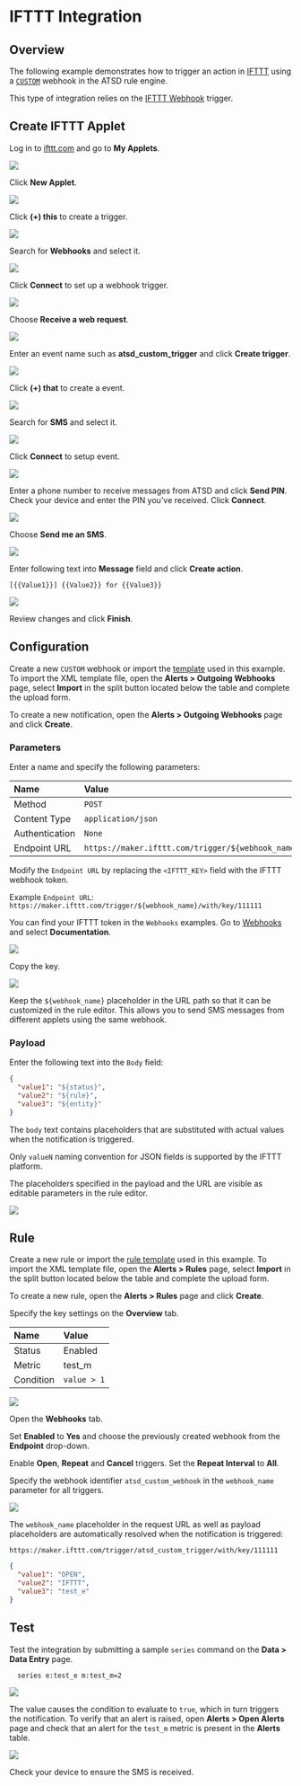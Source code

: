 # IFTTT Integration

## Overview

The following example demonstrates how to trigger an action in [IFTTT](https://ifttt.com/) using a [`CUSTOM`](custom.md) webhook in the ATSD rule engine.

This type of integration relies on the [IFTTT Webhook](https://ifttt.com/maker_webhooks) trigger.

## Create IFTTT Applet

Log in to [ifttt.com](https://ifttt.com) and go to **My Applets**.

![](./images/ifttt_applet_1.png)

Click **New Applet**.

![](./images/ifttt_applet_2.png)

Click **(+) this** to create a trigger.

![](./images/ifttt_applet_3.png)

Search for **Webhooks** and select it.

![](./images/ifttt_applet_4.png)

Click **Connect** to set up a webhook trigger.

![](./images/ifttt_applet_5.png)

Choose **Receive a web request**.

![](./images/ifttt_applet_6.png)

Enter an event name such as **atsd_custom_trigger** and click **Create trigger**.

![](./images/ifttt_applet_7.png)

Click **(+) that** to create a event.

![](./images/ifttt_applet_8.png)

Search for **SMS** and select it.

![](./images/ifttt_applet_9.png)

Click **Connect** to setup event.

![](./images/ifttt_applet_10.png)

Enter a phone number to receive messages from ATSD and click **Send PIN**. Check your device and enter the PIN you've received. Click **Connect**.

![](./images/ifttt_applet_11.png)

Choose **Send me an SMS**.

![](./images/ifttt_applet_12.png)

Enter following text into **Message** field and click **Create action**.

```ls
[{{Value1}}] {{Value2}} for {{Value3}}
```

![](./images/ifttt_applet_13.png)

Review changes and click **Finish**.

## Configuration

Create a new `CUSTOM` webhook or import the [template](./resources/custom-ifttt-notification.xml) used in this example. To import the XML template file, open the **Alerts > Outgoing Webhooks** page, select **Import** in the split button located below the table and complete the upload form.

To create a new notification, open the **Alerts > Outgoing Webhooks** page and click **Create**.

### Parameters

Enter a name and specify the following parameters:

| **Name** | **Value** |
| :--- | :--- |
| Method | `POST` |
| Content Type | `application/json` |
| Authentication | `None` |
| Endpoint URL | `https://maker.ifttt.com/trigger/${webhook_name}/with/key/<IFTTT_KEY>` |

Modify the `Endpoint URL` by replacing the `<IFTTT_KEY>` field with the IFTTT webhook token.

Example `Endpoint URL`: `https://maker.ifttt.com/trigger/${webhook_name}/with/key/111111`

You can find your IFTTT token in the `Webhooks` examples. Go to [Webhooks](https://ifttt.com/maker_webhooks) and select **Documentation**.

![](./images/ifttt_key_1.png)

Copy the key.

![](./images/ifttt_key_2.png)

Keep the `${webhook_name}` placeholder in the URL path so that it can be customized in the rule editor. This allows you to send SMS messages from different applets using the same webhook.

### Payload

Enter the following text into the `Body` field:

```json
{
  "value1": "${status}",
  "value2": "${rule}",
  "value3": "${entity}"
}
```

The `body` text contains placeholders that are substituted with actual values when the notification is triggered.

Only `valueN` naming convention for JSON fields is supported by the IFTTT platform.

The placeholders specified in the payload and the URL are visible as editable parameters in the rule editor.

![](./images/ifttt_endpoint.png)

## Rule

Create a new rule or import the [rule template](./resources/custom-ifttt-rule.xml) used in this example. To import the XML template file, open the **Alerts > Rules** page, select **Import** in the split button located below the table and complete the upload form.

To create a new rule, open the **Alerts > Rules** page and click **Create**.

Specify the key settings on the **Overview** tab.

| **Name** | **Value** |
| :-------- | :---- |
| Status | Enabled |
| Metric | test_m |
| Condition | `value > 1` |

![](./images/rule_overview.png)

Open the **Webhooks** tab.

Set **Enabled** to **Yes** and choose the previously created webhook from the **Endpoint** drop-down.

Enable **Open**, **Repeat** and **Cancel** triggers. Set the **Repeat Interval** to **All**.

Specify the webhook identifier `atsd_custom_webhook` in the `webhook_name` parameter for all triggers.

![](./images/ifttt_rule_notification_open.png)

The `webhook_name` placeholder in the request URL as well as payload placeholders are automatically resolved when the notification is triggered:

`https://maker.ifttt.com/trigger/atsd_custom_trigger/with/key/111111`

```json
{
  "value1": "OPEN",
  "value2": "IFTTT",
  "value3": "test_e"
}
```

## Test

Test the integration by submitting a sample `series` command on the **Data > Data Entry** page.

```ls
  series e:test_e m:test_m=2
```

![](./images/rule_test_commands.png)

The value causes the condition to evaluate to `true`, which in turn triggers the notification.
To verify that an alert is raised, open **Alerts > Open Alerts** page and check that an alert for the `test_m` metric is present in the **Alerts** table.

![](./images/ifttt_alert_open.png)

Check your device to ensure the SMS is received.
